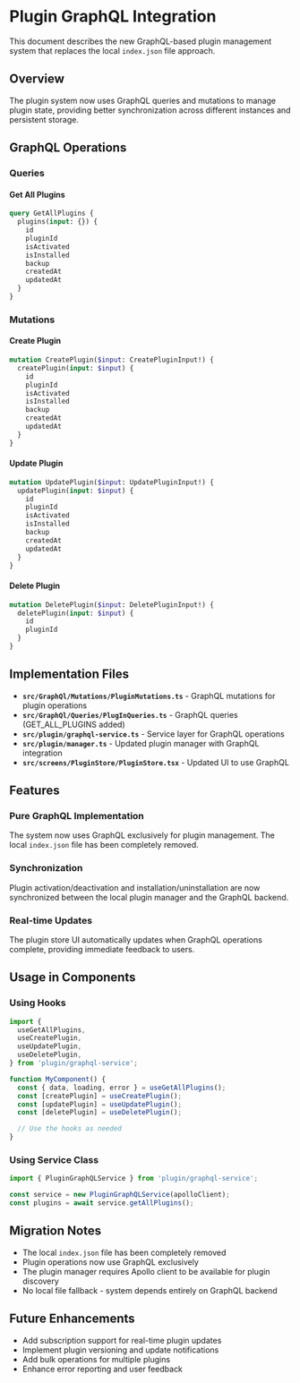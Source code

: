 # Plugin GraphQL Integration

This document describes the new GraphQL-based plugin management system that replaces the local `index.json` file approach.

## Overview

The plugin system now uses GraphQL queries and mutations to manage plugin state, providing better synchronization across different instances and persistent storage.

## GraphQL Operations

### Queries

#### Get All Plugins

```graphql
query GetAllPlugins {
  plugins(input: {}) {
    id
    pluginId
    isActivated
    isInstalled
    backup
    createdAt
    updatedAt
  }
}
```

### Mutations

#### Create Plugin

```graphql
mutation CreatePlugin($input: CreatePluginInput!) {
  createPlugin(input: $input) {
    id
    pluginId
    isActivated
    isInstalled
    backup
    createdAt
    updatedAt
  }
}
```

#### Update Plugin

```graphql
mutation UpdatePlugin($input: UpdatePluginInput!) {
  updatePlugin(input: $input) {
    id
    pluginId
    isActivated
    isInstalled
    backup
    createdAt
    updatedAt
  }
}
```

#### Delete Plugin

```graphql
mutation DeletePlugin($input: DeletePluginInput!) {
  deletePlugin(input: $input) {
    id
    pluginId
  }
}
```

## Implementation Files

- **`src/GraphQl/Mutations/PluginMutations.ts`** - GraphQL mutations for plugin operations
- **`src/GraphQl/Queries/PlugInQueries.ts`** - GraphQL queries (GET_ALL_PLUGINS added)
- **`src/plugin/graphql-service.ts`** - Service layer for GraphQL operations
- **`src/plugin/manager.ts`** - Updated plugin manager with GraphQL integration
- **`src/screens/PluginStore/PluginStore.tsx`** - Updated UI to use GraphQL

## Features

### Pure GraphQL Implementation

The system now uses GraphQL exclusively for plugin management. The local `index.json` file has been completely removed.

### Synchronization

Plugin activation/deactivation and installation/uninstallation are now synchronized between the local plugin manager and the GraphQL backend.

### Real-time Updates

The plugin store UI automatically updates when GraphQL operations complete, providing immediate feedback to users.

## Usage in Components

### Using Hooks

```typescript
import {
  useGetAllPlugins,
  useCreatePlugin,
  useUpdatePlugin,
  useDeletePlugin,
} from 'plugin/graphql-service';

function MyComponent() {
  const { data, loading, error } = useGetAllPlugins();
  const [createPlugin] = useCreatePlugin();
  const [updatePlugin] = useUpdatePlugin();
  const [deletePlugin] = useDeletePlugin();

  // Use the hooks as needed
}
```

### Using Service Class

```typescript
import { PluginGraphQLService } from 'plugin/graphql-service';

const service = new PluginGraphQLService(apolloClient);
const plugins = await service.getAllPlugins();
```

## Migration Notes

- The local `index.json` file has been completely removed
- Plugin operations now use GraphQL exclusively
- The plugin manager requires Apollo client to be available for plugin discovery
- No local file fallback - system depends entirely on GraphQL backend

## Future Enhancements

- Add subscription support for real-time plugin updates
- Implement plugin versioning and update notifications
- Add bulk operations for multiple plugins
- Enhance error reporting and user feedback

